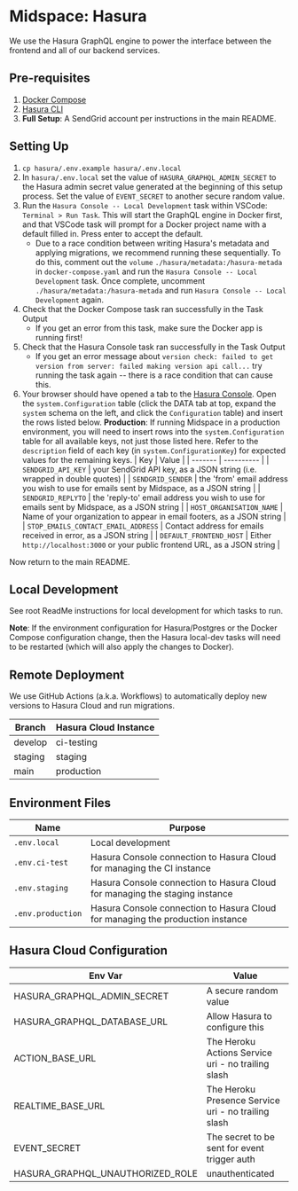 # Midspace: Hasura

We use the Hasura GraphQL engine to power the interface between the frontend
and all of our backend services.

## Pre-requisites

1. [Docker Compose](https://docs.docker.com/compose/)
1. [Hasura CLI](https://hasura.io/docs/latest/graphql/core/hasura-cli/install-hasura-cli.html#install-hasura-cli)
1. **Full Setup**: A SendGrid account per instructions in the main README.

## Setting Up

1. `cp hasura/.env.example hasura/.env.local`
1. In `hasura/.env.local` set the value of `HASURA_GRAPHQL_ADMIN_SECRET` to the Hasura admin secret value generated at the beginning of this setup process. Set the value of `EVENT_SECRET` to another secure random value.
1. Run the `Hasura Console -- Local Development` task within VSCode:
   `Terminal > Run Task`. This will start the GraphQL engine in Docker first, and that VSCode task will prompt for a Docker project name with a default filled in. Press enter to accept the default.
   - Due to a race condition between writing Hasura's metadata and applying migrations, we recommend running these sequentially. To do this, comment out the `volume` `./hasura/metadata:/hasura-metada` in `docker-compose.yaml` and run the `Hasura Console -- Local Development` task. Once complete, uncomment `./hasura/metadata:/hasura-metada` and run `Hasura Console -- Local Development` again.
1. Check that the Docker Compose task ran successfully in the Task Output
   - If you get an error from this task, make sure the Docker app is running first!
1. Check that the Hasura Console task ran successfully in the Task Output
    - If you get an error message about `version check: failed to get
      version from server: failed making version api call...` try running
      the task again -- there is a race condition that can cause this.
1. Your browser should have opened a tab to the [Hasura Console](http://localhost:9695/console/). Open the `system.Configuration` table (click the DATA tab at top, expand the `system` schema on the left, and click the `Configuration` table) and insert the rows listed below. **Production**: If running Midspace in a production environment, you will need to insert rows into the `system.Configuration` table for all available keys, not just those listed here. Refer to the `description` field of each key (in `system.ConfigurationKey`) for expected values for the remaining keys.
   | Key | Value |
   | ------- | ---------- |
   | `SENDGRID_API_KEY` | your SendGrid API key, as a JSON string (i.e. wrapped in double quotes) |
   | `SENDGRID_SENDER` | the 'from' email address you wish to use for emails sent by Midspace, as a JSON string |
   | `SENDGRID_REPLYTO` | the 'reply-to' email address you wish to use for emails sent by Midspace, as a JSON string |
   | `HOST_ORGANISATION_NAME` | Name of your organization to appear in email footers, as a JSON string |
   | `STOP_EMAILS_CONTACT_EMAIL_ADDRESS` | Contact address for emails received in error, as a JSON string |
   | `DEFAULT_FRONTEND_HOST` | Either `http://localhost:3000` or your public frontend URL, as a JSON string |

Now return to the main README.

## Local Development

See root ReadMe instructions for local development for which tasks to run.

**Note**: If the environment configuration for Hasura/Postgres or the Docker
Compose configuration change, then the Hasura local-dev tasks will need to
be restarted (which will also apply the changes to Docker).

## Remote Deployment

We use GitHub Actions (a.k.a. Workflows) to automatically deploy new versions
to Hasura Cloud and run migrations.

| Branch  | Hasura Cloud Instance |
| ------- | --------------------- |
| develop | ci-testing            |
| staging | staging               |
| main    | production            |

## Environment Files

| Name              | Purpose                                                                        |
| ----------------- | ------------------------------------------------------------------------------ |
| `.env.local`      | Local development                                                              |
| `.env.ci-test`    | Hasura Console connection to Hasura Cloud for managing the CI instance         |
| `.env.staging`    | Hasura Console connection to Hasura Cloud for managing the staging instance    |
| `.env.production` | Hasura Console connection to Hasura Cloud for managing the production instance |

## Hasura Cloud Configuration

| Env Var                          | Value                                               |
| -------------------------------- | --------------------------------------------------- |
| HASURA_GRAPHQL_ADMIN_SECRET      | A secure random value                               |
| HASURA_GRAPHQL_DATABASE_URL      | Allow Hasura to configure this                      |
| ACTION_BASE_URL                  | The Heroku Actions Service uri - no trailing slash  |
| REALTIME_BASE_URL                | The Heroku Presence Service uri - no trailing slash |
| EVENT_SECRET                     | The secret to be sent for event trigger auth        |
| HASURA_GRAPHQL_UNAUTHORIZED_ROLE | unauthenticated                                     |
